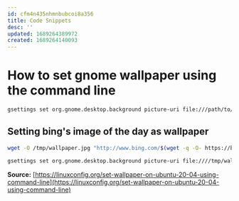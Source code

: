 ```yaml
---
id: cfm4n435nhmnbubcoi8a356
title: Code Snippets
desc: ''
updated: 1689264389972
created: 1689264140093
---
```


# How to set gnome wallpaper using the command line

```sh
gsettings set org.gnome.desktop.background picture-uri file:///path/to/image
```


## Setting bing's image of the day as wallpaper


```sh
wget -O /tmp/wallpaper.jpg "http://www.bing.com/$(wget -q -O- https://binged.it/2ZButYc | sed -e 's/<[^>]*>//g' | cut -d / -f2 | cut -d \& -f1)"

gsettings set org.gnome.desktop.background picture-uri file:////tmp/wallpaper.jpg

```

__Source:__ [https://linuxconfig.org/set-wallpaper-on-ubuntu-20-04-using-command-line](https://linuxconfig.org/set-wallpaper-on-ubuntu-20-04-using-command-line)